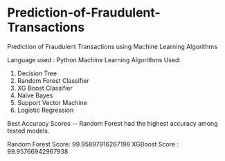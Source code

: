 # Prediction-of-Fraudulent-Transactions
Prediction of Fraudulent Transactions using Machine Learning Algorithms 

Language used : Python
Machine Learning Algorithms Used: 
1) Decision Tree
2) Random Forest Classifier
3) XG Boost Classifier
4) Naïve Bayes
5) Support Vector Machine
6) Logistic Regression

Best Accuracy Scores -- Random Forest had the highest accuracy among tested models.

Random Forest Score: 99.95897916267198
XGBoost Score : 99.95766942967938

